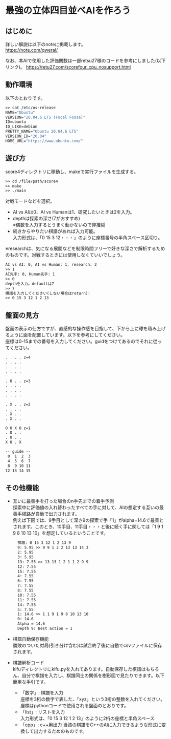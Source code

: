 # 最強の立体四目並べAIを作ろう

## はじめに
詳しい解説は以下のnoteに掲載します。  
https://note.com/qweral/  

なお、本AIで使用した評価関数は一部retsu27様のコードを参考にしました(以下リンク)。
https://retu27.com/scorefour_cpu_nosupport.html

## 動作環境
以下のとおりです。  
```vb
>> cat /etc/os-release
NAME="Ubuntu"
VERSION="20.04.6 LTS (Focal Fossa)"
ID=ubuntu
ID_LIKE=debian
PRETTY_NAME="Ubuntu 20.04.6 LTS"
VERSION_ID="20.04"
HOME_URL="https://www.ubuntu.com/"
```

## 遊び方
score4ディレクトリに移動し、makeで実行ファイルを生成する。
```vb
>> cd /file/path/score4
>> make
>> ./main
```

対戦モードなどを選択。  
- AI vs AIは0、AI vs Humanは1、研究したいときは2を入力。  
- depthは探索の深さ(7がおすすめ)  
※偶数を入力するとうまく動かないので非推奨
- 続きからやりたい棋譜があれば入力可能。  
入力形式は、「0 15 3 12・・・」のように座標番号の半角スペース区切り。 

※researchは、気になる展開などを制限時間フリーで好きな深さで解析するためのものです。対戦するときには使用しなくていいでしょう。
```vb
AI vs AI: 0, AI vs Human: 1, research: 2
>> 1
AI先手: 0, Human先手: 1
>> 0
depthを入力。defaultは7
>> 7
棋譜を入力してください(しない場合はreturn): 
>> 0 15 3 12 1 2 13
```

## 盤面の見方
盤面の表示の仕方ですが、直感的な操作感を目指して、下から上に球を積み上げるように面を配置しています。以下を参考にしてください。  
座標は0-15までの番号を入力してください。guidをつけてあるのでそれに従ってください。
```vb
. . . . z=4
. . . . 
. . . . 
. . . . 

. O . . z=3
. . . . 
. . . . 
. . . . 

. X . . z=2
. . . . 
. X . . 
. X . . 

O O X O z=1
. O . . 
. O . . 
X O . X 

-- guide --
 0  1  2  3
 4  5  6  7
 8  9 10 11
12 13 14 15
```

## その他機能
- 互いに最善手を打った場合のn手先までの着手予測  
  探索中に評価値の入れ替わったすべての手に対して、AIの想定する互いの最善手経路が自動で出力されます。   
  例えば下図では、9手目として深さ9の探索で手「1」がalpha=14.6で最善とされます。このとき、10手目、11手目・・・と後に続く手に関しては「1 9 1 9 8 10 13 10」を想定しているということです。
  ```vb
    棋譜: 0 15 3 12 1 2 13 9
    9: 5.95 >> 9 9 1 2 2 13 13 14 3 
    2: 5.95
    3: 5.95
    13: 7.55 >> 13 13 1 2 1 1 2 9 9 
    12: 7.55
    15: 7.55
    4: 7.55
    6: 7.55
    7: 7.55
    8: 7.55
    10: 7.55
    11: 7.55
    14: 7.55
    5: 7.55
    1: 14.6 >> 1 1 9 1 9 8 10 13 10 
    0: 14.6
    Alpha = 14.6 
    Depth 9: Best action = 1
  ```

- 棋譜自動保存機能  
  勝敗のついた対局(引き分け含む)は試合終了後に自動でcsvファイルに保存されます。
- 棋譜解析コード  
  kifuディレクトリにkifu.pyを入れてあります。自動保存した棋譜はもちろん、自分で棋譜を入力し、棋譜同士の関係を樹形図で見たりできます。以下簡単な手引です。
  - 「数字」: 棋譜を入力  
    座標を3桁の数字で表した、「xyz」という3桁の整数を入れてください。
    座標はpythonコードで使用される盤面のとおりです。  
  - 「list」: リストを入力  
    入力形式は、「0 15 3 12 1 2 13」のように2桁の座標と半角スペース
  - 「cpp」: c++用出力
    当該の棋譜をC++のAIに入力できるような形式に変換して出力するためのものです。

